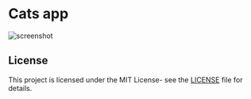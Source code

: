 # Cats app

![screenshot](screenshot.png)

## License

This project is licensed under the MIT License- see the [LICENSE](LICENSE) file for details.
